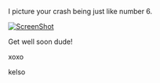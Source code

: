 I picture your crash being just like number 6.

[![ScreenShot](http://img.youtube.com/vi/kkReziS2u7E/0.jpg)](http://youtu.be/kkReziS2u7E)

Get well soon dude!

xoxo

kelso
